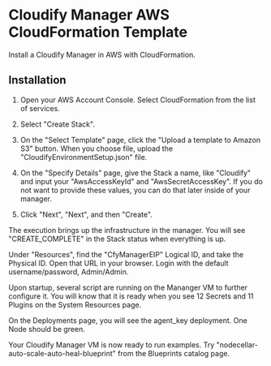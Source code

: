 # Cloudify Manager AWS CloudFormation Template

Install a Cloudify Manager in AWS with CloudFormation.

## Installation

1. Open your AWS Account Console. Select CloudFormation from the list of services.

2. Select "Create Stack".

3. On the "Select Template" page, click the "Upload a template to Amazon S3" button. When you choose file, upload the "CloudifyEnvironmentSetup.json" file.

4. On the "Specify Details" page, give the Stack a name, like "Cloudify" and input your "AwsAccessKeyId" and "AwsSecretAccessKey". If you do not want to provide these values, you can do that later inside of your manager.

5. Click "Next", "Next", and then "Create".

The execution brings up the infrastructure in the manager. You will see "CREATE_COMPLETE" in the Stack status when everything is up.

Under "Resources", find the "CfyManagerEIP" Logical ID, and take the Physical ID. Open that URL in your browser. Login with the default username/password, Admin/Admin.

Upon startup, several script are running on the Mananger VM to further configure it. You will know that it is ready when you see 12 Secrets and 11 Plugins on the System Resources page.

On the Deployments page, you will see the agent_key deployment. One Node should be green.

Your Cloudify Manager VM is now ready to run examples. Try "nodecellar-auto-scale-auto-heal-blueprint" from the Blueprints catalog page.
